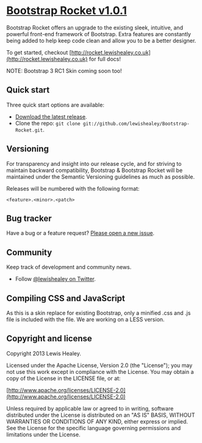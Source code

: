# [Bootstrap Rocket v1.0.1](https://github.com/lewishealey/Bootstrap-Rocket)

Bootstrap Rocket offers an upgrade to the existing sleek, intuitive, and powerful front-end framework of Bootstrap. Extra features are constantly being added to help keep code clean and allow you to be a better designer.

To get started, checkout [http://rocket.lewishealey.co.uk](http://rocket.lewishealey.co.uk) for full docs!

NOTE: Bootstrap 3 RC1 Skin coming soon too!

## Quick start

Three quick start options are available:

* [Download the latest release](https://github.com/lewishealey/Bootstrap-Rocket/zipball/master).
* Clone the repo: `git clone git://github.com/lewishealey/Bootstrap-Rocket.git`.


## Versioning

For transparency and insight into our release cycle, and for striving to maintain backward compatibility, Bootstrap & Bootstrap Rocket will be maintained under the Semantic Versioning guidelines as much as possible.

Releases will be numbered with the following format:

`<feature>.<minor>.<patch>`


## Bug tracker

Have a bug or a feature request? [Please open a new issue](https://github.com/lewishealey/Bootstrap-Rocket/issues).


## Community

Keep track of development and community news.

* Follow [@lewishealey on Twitter](http://twitter.com/lewishealey).


## Compiling CSS and JavaScript

As this is a skin replace for existing Bootstrap, only a minified .css and .js file is included with the file. We are working on a LESS version.


## Copyright and license

Copyright 2013 Lewis Healey.

Licensed under the Apache License, Version 2.0 (the "License");
you may not use this work except in compliance with the License.
You may obtain a copy of the License in the LICENSE file, or at:

  [http://www.apache.org/licenses/LICENSE-2.0](http://www.apache.org/licenses/LICENSE-2.0)

Unless required by applicable law or agreed to in writing, software
distributed under the License is distributed on an "AS IS" BASIS,
WITHOUT WARRANTIES OR CONDITIONS OF ANY KIND, either express or implied.
See the License for the specific language governing permissions and
limitations under the License.
